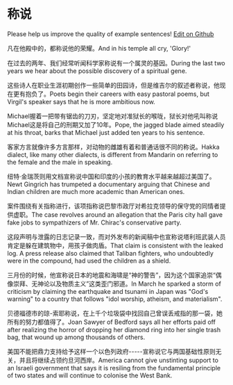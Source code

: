 # 称说

Please help us improve the quality of example sentences! [Edit on Github](https://github.com/jiyushe/jiyu-example-sentence-source/blob/main/chinese/chengshuo.md)

<p><span class="chinese">凡在他殿中的，都称说他的荣耀。</span><span class="english">And in his temple all cry, 'Glory!'</span></p>

<p><span class="chinese">在过去的两年、我们经常听闻科学家称说有一个属灵的基因。</span><span class="english">During the last two years we hear about the possible discovery of a spiritual gene.</span></p>

<p><span class="chinese">这些诗人在职业生涯初期创作一些简单的田园诗，但是维吉尔的叙述者称说，他现在更有抱负了。</span><span class="english">Poets begin their careers with easy pastoral poems, but Virgil's speaker says that he is more ambitious now.</span></p>

<p><span class="chinese">Michael握着一把带有锯齿的刀刃，坚定地对准狱长的喉咙，狱长对他吼叫称说Michael这是将自己的刑期又加了10年。</span><span class="english">Pope, the jagged blade aimed steadily at his throat, barks that Michael just added ten years to his sentence.</span></p>

<p><span class="chinese">客家方言就像许多方言那样，对动物的雌雄有着和普通话很不同的称说。</span><span class="english">Hakka dialect, like many other dialects, is different from Mandarin on referring to the female and the male in speaking.</span></p>

<p><span class="chinese">纽特·金瑞茨则用文档宣称说中国和印度的小孩的教育水平越来越超过美国了。</span><span class="english">Newt Gingrich has trumpeted a documentary arguing that Chinese and Indian children are much more academic than American ones.</span></p>

<p><span class="chinese">案件围绕有关指称进行，该项指称说巴黎市政厅对希拉克领导的保守党的同情者提供虚职。</span><span class="english">The case revolves around an allegation that the Paris city hall gave fake jobs to sympathizers of Mr. Chirac's conservative party.</span></p>

<p><span class="chinese">这段声明与泄露的日志记录一致，而对外发布的新闻稿中也宣称说塔利班武装人员肯定是躲在建筑物中，用孩子做肉盾。</span><span class="english">That claim is consistent with the leaked log. A press release also claimed that Taliban fighters, who undoubtedly were in the compound, had used the children as a shield.</span></p>

<p><span class="chinese">三月份的时候，他宣称说日本的地震和海啸是“神的警告”，因为这个国家追崇“偶像崇拜、无神论以及物质主义”这类歪门邪道。</span><span class="english">In March he sparked a storm of criticism by claiming the earthquake and tsunami in Japan was "God's warning" to a country that follows "idol worship, atheism, and materialism".</span></p>

<p><span class="chinese">贝德福德市的琼-索耶称说，在上千个垃圾袋中找回自己曾误丢戒指的那一袋，她所有的努力都值得了。</span><span class="english">Joan Sawyer of Bedford says all her efforts paid off after realizing the horror of dropping her diamond ring into her single trash bag, that wound up among thousands of others.</span></p>

<p><span class="chinese">美国不能把鼎力支持给予这样一个以色列政府-----宣称说它与两国基础性原则无关，并且将继续占领约旦河西岸。</span><span class="english">America cannot give unstinting support to an Israeli government that says it is resiling from the fundamental principle of two states and will continue to colonise the West Bank.</span></p>

